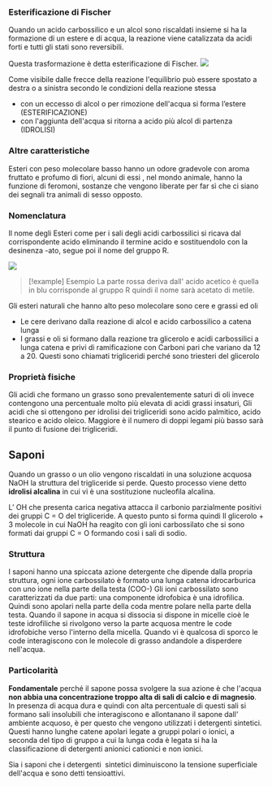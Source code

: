 ### **Esterificazione di Fischer**
 Quando un acido carbossilico e un alcol sono riscaldati insieme si ha la formazione di un estere e di acqua, la reazione viene catalizzata da acidi forti e tutti gli stati sono reversibili.

Questa trasformazione è detta esterificazione di Fischer.
![](https://lh7-us.googleusercontent.com/rHcS5db9BlrZ2etaWUOmSLGaFQ7ivvb2q1xf1lGsyINdNaBeACNp9-v9gcH70Nl0gpFUfBNIhxms4xaCvJrDE1Q4EGRsQSJz8tO4FJ_vUgNVrfh1kxuBlH4bq3BLW1i5ji2HCXbcuP8tvk0BGCI2Y7M)

Come visibile dalle frecce della reazione l'equilibrio può essere spostato a destra o a sinistra secondo le condizioni della reazione stessa
- con un eccesso di alcol o per rimozione dell'acqua si forma l’estere
(ESTERIFICAZIONE)
- con l'aggiunta dell'acqua si ritorna a acido più alcol di partenza (IDROLISI)
### Altre caratteristiche
Esteri con peso molecolare basso hanno un odore gradevole con aroma fruttato e profumo di fiori, alcuni di essi , nel mondo animale, hanno la funzione di feromoni, sostanze che vengono liberate per far sì che ci siano dei segnali tra animali di sesso opposto.
### Nomenclatura
Il nome degli Esteri come per i sali degli acidi carbossilici si ricava dal corrispondente acido eliminando il termine acido e sostituendolo con la desinenza -ato, segue poi il nome del gruppo R.

![](https://lh7-us.googleusercontent.com/IBmfptXwLTJvw9P60l4GdUeryu7hUVyl51HB7KL_Su8jmw-s_eG7l6Y6gUXArLtOUIn4yI03E7D8Z3QJOqQZt2HKqpMnV45GDRNEnlFQZ2ioEKpVTRpXNRn9nwpEVyJrFgV3wKXzspGOmIpM1iTyqk8)

> [!example] Esempio
> La parte rossa deriva dall' acido acetico è quella in blu corrisponde al gruppo R quindi il nome sarà acetato di metile.

Gli esteri naturali che hanno alto peso molecolare sono cere e grassi ed oli
- Le cere derivano dalla reazione di alcol e acido carbossilico a catena lunga
- I grassi e oli si formano dalla reazione tra glicerolo e acidi carbossilici a lunga catena
e privi di ramificazione con Carboni pari che variano da 12 a 20.
Questi sono chiamati trigliceridi perché sono triesteri del glicerolo

### Proprietà fisiche
Gli acidi che formano un grasso sono prevalentemente saturi di oli invece contengono una percentuale molto più elevata di acidi grassi insaturi, Gli acidi che si ottengono per idrolisi
dei trigliceridi sono acido palmitico, acido stearico e acido oleico.
Maggiore è il numero di doppi legami più basso sarà il punto di fusione dei trigliceridi.

## Saponi
Quando un grasso o un olio vengono riscaldati in una soluzione acquosa NaOH la struttura del trigliceride si perde. Questo processo viene detto **idrolisi alcalina** in cui vi è una sostituzione nucleofila alcalina.

L’ OH che presenta carica negativa attacca il carbonio parzialmente positivi dei gruppi C = O del trigliceride.
A questo punto si forma quindi Il glicerolo + 3 molecole in
cui NaOH ha reagito con gli ioni carbossilato che si sono formati dai gruppi C = O formando così i sali di sodio.

### Struttura
I saponi hanno una spiccata azione detergente che dipende dalla propria struttura, ogni ione carbossilato è formato una lunga catena idrocarburica con uno ione nella parte della testa (COO-)
Gli ioni carbossilato sono caratterizzati da due parti: una componente idrofobica è una idrofilica. Quindi sono apolari nella parte della coda mentre polare nella parte della testa.
Quando il sapone in acqua si dissocia si dispone in micelle cioè le teste idrofiliche si rivolgono verso la parte acquosa mentre le code idrofobiche verso l'interno della micella.
Quando vi è qualcosa di sporco le code interagiscono con le molecole di grasso andandole a disperdere nell'acqua.

### Particolarità
**Fondamentale** perché il sapone possa svolgere la sua azione è che l'acqua **non abbia una concentrazione troppo alta di sali di calcio e di magnesio**.
In presenza di acqua dura e quindi con alta percentuale di questi sali si formano sali insolubili che interagiscono e allontanano il sapone dall' ambiente acquoso, è per questo che vengono utilizzati i detergenti sintetici.
Questi hanno lunghe catene apolari legate a gruppi polari o ionici, a
seconda del tipo di gruppo a cui la lunga coda è legata si ha la classificazione di detergenti anionici cationici e non ionici.

Sia i saponi che i detergenti  sintetici diminuiscono la tensione superficiale dell'acqua e sono detti tensioattivi.